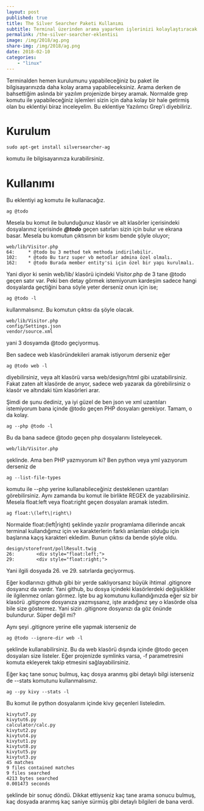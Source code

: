 ```yaml
---
layout: post
published: true
title: The Silver Searcher Paketi Kullanımı
subtitle: Terminal üzerinden arama yaparken işlerinizi kolaylaştıracak bir paket. Daha kolay ve hızlı grep komutunu kullanmanızı sağlar.
permalink: /the-silver-searcher-eklentisi
image: /img/2018/ag.png
share-img: /img/2018/ag.png
date: 2018-02-10
categories:
    - "linux"
---
```


Terminalden hemen kurulumunu yapabileceğiniz bu paket ile bilgisayarınızda daha kolay arama yapabileceksiniz. Arama derken de bahsettiğim aslında bir yazılım projenizde birşey aramak. Normalde grep komutu ile yapabileceğiniz işlemleri sizin için daha kolay bir hale getirmiş olan bu eklentiyi biraz inceleyelim. Bu eklentiye Yazılımcı Grep'i diyebiliriz.

# Kurulum

```
sudo apt-get install silversearcher-ag
```

komutu ile bilgisayarınıza kurabilirsiniz.


# Kullanımı
Bu eklentiyi ag komutu ile kullanacağız.

```
ag @todo
```
Mesela bu komut ile bulunduğunuz klasör ve alt klasörler içerisindeki dosyalarınız içerisinde ***@todo*** geçen satırları sizin için bulur ve ekrana basar. Mesela bu komutun çıktısının bir kısmı bende şöyle oluyor;

```
web/lib/Visitor.php
64:     * @todo bu 3 method tek methoda indirilebilir.
102:    * @todo Bu tarz super vb metodlar admina özel olmalı.
162:    * @todo Burada member entity'si için özel bir yapı kurulmalı.
```

Yani diyor ki senin web/lib/ klasörü içindeki Visitor.php de 3 tane @todo geçen satır var. Peki ben detay görmek istemiyorum kardeşim sadece hangi dosyalarda geçtiğini bana söyle yeter derseniz onun için ise;

```
ag @todo -l
```
kullanmalısınız. Bu komutun çıktısı da şöyle olacak.

```
web/lib/Visitor.php
config/Settings.json
vendor/source.xml
```
yani 3 dosyamda @todo geçiyormuş.

Ben sadece web klasöründekileri aramak istiyorum derseniz eğer

```
ag @todo web -l
```
diyebilirsiniz, veya alt klasörü varsa web/design/html gibi uzatabilirsiniz. Fakat zaten alt klasörde de arıyor, sadece web yazarak da görebilirsiniz o klasör ve altındaki tüm klasörleri arar.

Şimdi de şunu dediniz, ya iyi güzel de ben json ve xml uzantıları istemiyorum bana içinde @todo geçen PHP dosyaları gerekiyor. Tamam, o da kolay.

```
ag --php @todo -l
```
Bu da bana sadece  @todo geçen php dosyalarını listeleyecek.

```
web/lib/Visitor.php
```
şeklinde. Ama ben PHP yazmıyorum ki? Ben python veya yml yazıyorum derseniz de

```
ag --list-file-types
```
komutu ile --php yerine kullanabileceğiniz desteklenen uzantıları görebilirsiniz. Aynı zamanda bu komut ile birlikte REGEX de yazabilirsiniz. Mesela float:left veya float:right geçen dosyaları aramak istedim.

```
ag float:\(left\|right\)
```
Normalde float:(left|right) şeklinde yazılır programlama dillerinde ancak terminal kullandığımız için ve karakterlerin farklı anlamları olduğu için başlarına kaçış karakteri ekledim. Bunun çıktısı da bende şöyle oldu.

```
design/storefront/pollResult.twig
26:        <div style="float:left;">
29:        <div style="float:right;">
```
Yani ilgili dosyada 26. ve 29. satırlarda geçiyormuş.

Eğer kodlarınızı github gibi bir yerde saklıyorsanız büyük ihtimal .gitignore dosyanız da vardır. Yani github, bu dosya içindeki klasörlerdeki değişiklikler ile ilgilenmez onları görmez. İşte bu ag komutunu kullandığınızda eğer siz bir klasörü .gitignore dosyanıza yazmışsanız, işte aradığınız şey o klasörde olsa bile size göstermez. Yani sizin .gitignore dosyanızı da göz önünde bulundurur. Süper değil mi?

Aynı şeyi .gitignore yerine elle yapmak isterseniz de

```
ag @todo --ignore-dir web -l
```
şeklinde kullanabilirsiniz. Bu da web klasörü dışında içinde @todo geçen dosyaları size listeler. Eğer projenizde symlinks varsa, -f parametresini komuta ekleyerek takip etmesini sağlayabilirsiniz.

Eğer kaç tane sonuç bulmuş, kaç dosya aranmış gibi detaylı bilgi isterseniz de --stats komutunu kullanmalısınız.

```
ag --py kivy --stats -l
```
Bu komut ile python dosyalarım içinde kivy geçenleri listeledim.

```
kivytut7.py
kivytut6.py
calculator/calc.py
kivytut2.py
kivytut4.py
kivytut1.py
kivytut8.py
kivytut5.py
kivytut3.py
45 matches
9 files contained matches
9 files searched
4213 bytes searched
0.001473 seconds
```
şeklinde bir sonuç döndü. Dikkat ettiyseniz kaç tane arama sonucu bulmuş, kaç dosyada aranmış kaç saniye sürmüş gibi detaylı bilgileri de bana verdi.
